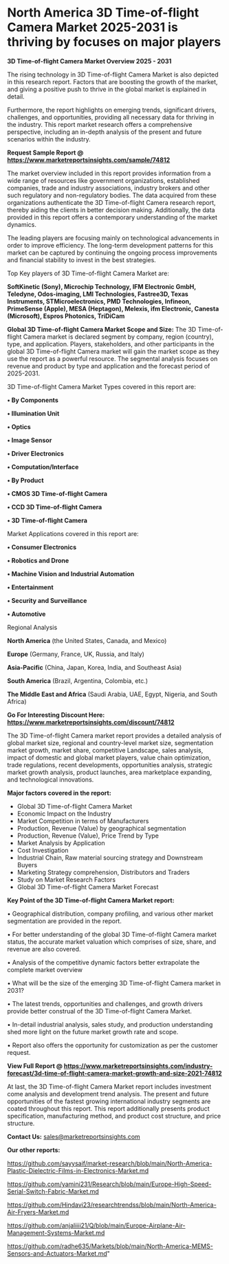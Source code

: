# North America 3D Time-of-flight Camera Market 2025-2031 is thriving by focuses on major players

<Strong> 3D Time-of-flight Camera Market Overview 2025 - 2031</strong>

The rising technology in 3D Time-of-flight Camera Market is also depicted in this research report. Factors that are boosting the growth of the market, and giving a positive push to thrive in the global market is explained in detail.

Furthermore, the report highlights on emerging trends, significant drivers, challenges, and opportunities, providing all necessary data for thriving in the industry. This report market research offers a comprehensive perspective, including an in-depth analysis of the present and future scenarios within the industry.

<strong>Request Sample Report @ <a href=https://www.marketreportsinsights.com/sample/74812>https://www.marketreportsinsights.com/sample/74812</a></strong>

The market overview included in this report provides information from a wide range of resources like government organizations, established companies, trade and industry associations, industry brokers and other such regulatory and non-regulatory bodies. The data acquired from these organizations authenticate the 3D Time-of-flight Camera research report, thereby aiding the clients in better decision making. Additionally, the data provided in this report offers a contemporary understanding of the market dynamics.

The leading players are focusing mainly on technological advancements in order to improve efficiency. The long-term development patterns for this market can be captured by continuing the ongoing process improvements and financial stability to invest in the best strategies.

Top Key players of 3D Time-of-flight Camera Market are:

<strong>SoftKinetic (Sony), Microchip Technology, IFM Electronic GmbH, Teledyne, Odos-imaging, LMI Technologies, Fastree3D, Texas Instruments, STMicroelectronics, PMD Technologies, Infineon, PrimeSense (Apple), MESA (Heptagon), Melexis, ifm Electronic, Canesta (Microsoft), Espros Photonics, TriDiCam</strong>

<strong><b>Global 3D Time-of-flight Camera Market Scope and Size:</b></strong>
The 3D Time-of-flight Camera market is declared segment by company, region (country), type, and application. Players, stakeholders, and other participants in the global 3D Time-of-flight Camera market will gain the market scope as they use the report as a powerful resource. The segmental analysis focuses on revenue and product by type and application and the forecast period of 2025-2031.

3D Time-of-flight Camera Market Types covered in this report are:

<strong>• By Components

• Illumination Unit

• Optics

• Image Sensor

• Driver Electronics

• Computation/Interface

• By Product

• CMOS 3D Time-of-flight Camera

• CCD 3D Time-of-flight Camera

• 3D Time-of-flight Camera</strong>

Market Applications covered in this report are:

<strong>• Consumer Electronics

• Robotics and Drone

• Machine Vision and Industrial Automation

• Entertainment

• Security and Surveillance

• Automotive</strong> 

Regional Analysis

<strong>North America</strong> (the United States, Canada, and Mexico)

<strong>Europe</strong> (Germany, France, UK, Russia, and Italy)

<strong>Asia-Pacific</strong> (China, Japan, Korea, India, and Southeast Asia)

<strong>South America</strong> (Brazil, Argentina, Colombia, etc.)

<strong>The Middle East and Africa</strong> (Saudi Arabia, UAE, Egypt, Nigeria, and South Africa)

<strong>Go For Interesting Discount Here: <a href=https://www.marketreportsinsights.com/discount/74812>https://www.marketreportsinsights.com/discount/74812</a></strong>

The 3D Time-of-flight Camera market report provides a detailed analysis of global market size, regional and country-level market size, segmentation market growth, market share, competitive Landscape, sales analysis, impact of domestic and global market players, value chain optimization, trade regulations, recent developments, opportunities analysis, strategic market growth analysis, product launches, area marketplace expanding, and technological innovations.

<strong><b>Major factors covered in the report:</b></strong>
<ul>
  <li>Global 3D Time-of-flight Camera Market </li>
  <li>Economic Impact on the Industry</li>
  <li>Market Competition in terms of Manufacturers</li>
  <li>Production, Revenue (Value) by geographical segmentation</li>
  <li>Production, Revenue (Value), Price Trend by Type</li>
  <li>Market Analysis by Application</li>
  <li>Cost Investigation</li>
  <li>Industrial Chain, Raw material sourcing strategy and Downstream Buyers</li>
  <li>Marketing Strategy comprehension, Distributors and Traders</li>
  <li>Study on Market Research Factors</li>
  <li>Global 3D Time-of-flight Camera Market Forecast</li>
</ul>

<strong><b>Key Point of the 3D Time-of-flight Camera Market report:</b></strong>

• Geographical distribution, company profiling, and various other market segmentation are provided in the report.

• For better understanding of the global 3D Time-of-flight Camera market status, the accurate market valuation which comprises of size, share, and revenue are also covered.

• Analysis of the competitive dynamic factors better extrapolate the complete market overview

• What will be the size of the emerging 3D Time-of-flight Camera market in 2031?

• The latest trends, opportunities and challenges, and growth drivers provide better construal of the 3D Time-of-flight Camera Market.

• In-detail industrial analysis, sales study, and production understanding shed more light on the future market growth rate and scope.

• Report also offers the opportunity for customization as per the customer request.

<strong><b>View Full Report @ <a href=https://www.marketreportsinsights.com/industry-forecast/3d-time-of-flight-camera-market-growth-and-size-2021-74812>https://www.marketreportsinsights.com/industry-forecast/3d-time-of-flight-camera-market-growth-and-size-2021-74812</a></b></strong>


At last, the 3D Time-of-flight Camera Market report includes investment come analysis and development trend analysis. The present and future opportunities of the fastest growing international industry segments are coated throughout this report. This report additionally presents product specification, manufacturing method, and product cost structure, and price structure.

<strong>Contact Us:</strong>
sales@marketreportsinsights.com

<strong>Our other reports:</strong>

<a href=https://github.com/sayysaif/market-research/blob/main/North-America-Plastic-Dielectric-Films-in-Electronics-Market.md>https://github.com/sayysaif/market-research/blob/main/North-America-Plastic-Dielectric-Films-in-Electronics-Market.md</a>

<a href=https://github.com/yamini231/Research/blob/main/Europe-High-Speed-Serial-Switch-Fabric-Market.md>https://github.com/yamini231/Research/blob/main/Europe-High-Speed-Serial-Switch-Fabric-Market.md</a>

<a href=https://github.com/Hindavi23/researchtrendss/blob/main/North-America-Air-Fryers-Market.md>https://github.com/Hindavi23/researchtrendss/blob/main/North-America-Air-Fryers-Market.md</a>

<a href=https://github.com/anjaliiii21/Q/blob/main/Europe-Airplane-Air-Management-Systems-Market.md>https://github.com/anjaliiii21/Q/blob/main/Europe-Airplane-Air-Management-Systems-Market.md</a>

<a href=https://github.com/radhe635/Markets/blob/main/North-America-MEMS-Sensors-and-Actuators-Market.md>https://github.com/radhe635/Markets/blob/main/North-America-MEMS-Sensors-and-Actuators-Market.md</a>"

